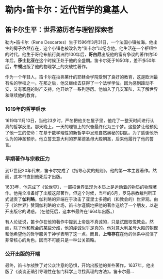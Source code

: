 # 勒内•笛卡尔：近代哲学的奠基人

## 笛卡尔生平：世界游历者与理智探索者

勒内•笛卡尔（Rene Descartes）生于1596年3月31日，一个法国小镇拉海。他出生的房子依然存在，这个小镇也被改名为“笛卡尔”以纪念他。他生活在一个枢纽性的时代。他生于哥伦布航行美洲约100年后，**哥白尼**出版他的富有争议的著作约50年后。**莎士比亚**在这个时候正处于他的全盛期。笛卡尔死于1650年，差不多50年后，**牛顿**出版了他的物理学上的突破性著作。

作为一个年轻人，笛卡尔在拉弗莱什的耶稣会学院受到了良好的教育，这是欧洲最有名的学校之一。在那之后，他又继续去获得了一个法学学位。因为感到躁动不安，又有家庭的财产支持，他开始了一系列游历。他加入了几支军队，去了解世界和继续他的教育。

### 1619年的哲学启示

1619年11月10日，当他23岁时，严冬把他关在屋子里，他花了一整天时间进行认真的哲学反思。那天晚上，一天的理智上的兴奋最终化为三个梦。这些梦让他预见了他一生的使命：在基于数学理性的新哲学中发现自然奥秘的钥匙。为了感谢他所认为的神圣预示，他立誓去意大利的罗莱德圣母大殿朝圣，后来他履行了他的誓言。

### 早期著作与宗教压力

到17世纪20年代末，笛卡尔完成了《指导心灵的规则》，他的第一本主要著作。然而，这本书直到他死后才出版。

1633年，他完成了《论世界》，一部把世界呈现为本质上是运动着的物质的物理著作。他完全准备好了出版这部著作，但这个时候，当年的6月，罗马宗教裁判所正式谴责了**伽利略**。伽利略的异端在于攻击了亚里士多德的（和教会的）世界观。由于《论世界》赞同伽利略的立场，笛卡尔谨慎地把他的著作送给了一个朋友，以避开出版它的诱惑。（在他死后，这本书最终在1664年出版。）

有人论证说，笛卡尔在他的著作中提到上帝是不真诚的，只是试图取悦教会。然而，除了他和教会的某些分歧，他的虔诚似乎是真的。他对意大利圣母大殿的朝觐和他希望他的哲学服务于神学表明了这一点。而且，**上帝存在**在他的体系中扮演了非常核心的角色，因而不可能只是一种公关策略。

### 公开出版的开端

最终，笛卡尔战胜了对公众注意的恐惧，开始出版他的某些著作。1637年，他出版了《谈谈正确引导理性在各门科学上寻找真理的方法》。笛卡尔最...
